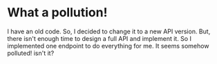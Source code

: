 # What a pollution!

I have an old code. So, I decided to change it to a new API version. But, there isn't enough time to design a full API and implement it. So I implemented one endpoint to do everything for me. It seems somehow polluted! isn't it?